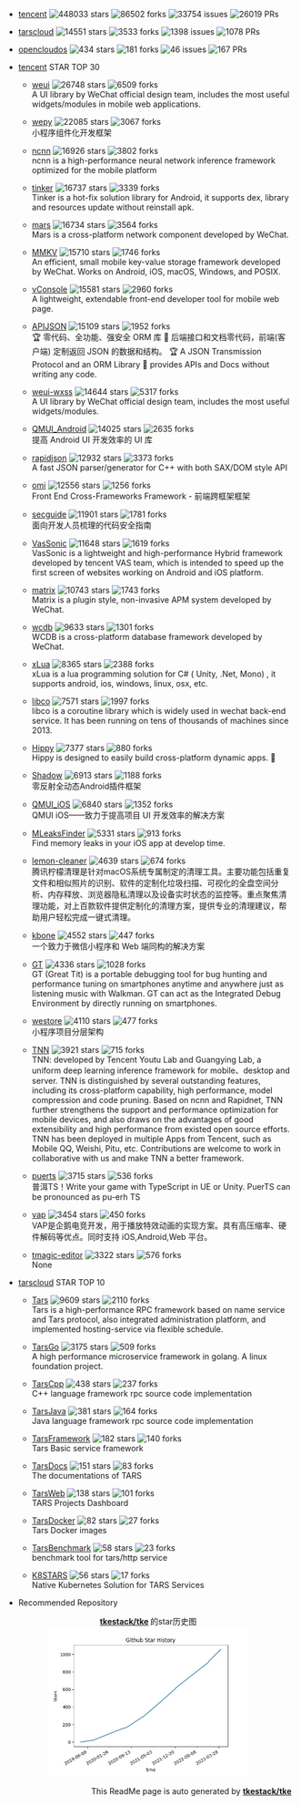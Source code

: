 
+ [tencent](https://github.com/tencent)
![448033 stars](https://img.shields.io/badge/Stars-448033-green)
![86502 forks](https://img.shields.io/badge/Forks-86502-green)
![33754 issues](https://img.shields.io/badge/Issues-33754-green)
![26019 PRs](https://img.shields.io/badge/PRs-26019-green)

+ [tarscloud](https://github.com/tarscloud)
![14551 stars](https://img.shields.io/badge/Stars-14551-green)
![3533 forks](https://img.shields.io/badge/Forks-3533-green)
![1398 issues](https://img.shields.io/badge/Issues-1398-green)
![1078 PRs](https://img.shields.io/badge/PRs-1078-green)

+ [opencloudos](https://github.com/opencloudos)
![434 stars](https://img.shields.io/badge/Stars-434-green)
![181 forks](https://img.shields.io/badge/Forks-181-green)
![46 issues](https://img.shields.io/badge/Issues-46-green)
![167 PRs](https://img.shields.io/badge/PRs-167-green)



+ [tencent](https://github.com/tencent) STAR TOP 30
    
    + [weui](https://github.com/tencent/weui) 
    ![26748 stars](https://img.shields.io/badge/Stars-26748-green)
    ![6509 forks](https://img.shields.io/badge/Forks-6509-green)  
    A UI library by WeChat official design team, includes the most useful widgets/modules in mobile web applications.
    
    + [wepy](https://github.com/tencent/wepy) 
    ![22085 stars](https://img.shields.io/badge/Stars-22085-green)
    ![3067 forks](https://img.shields.io/badge/Forks-3067-green)  
    小程序组件化开发框架
    
    + [ncnn](https://github.com/tencent/ncnn) 
    ![16926 stars](https://img.shields.io/badge/Stars-16926-green)
    ![3802 forks](https://img.shields.io/badge/Forks-3802-green)  
    ncnn is a high-performance neural network inference framework optimized for the mobile platform
    
    + [tinker](https://github.com/tencent/tinker) 
    ![16737 stars](https://img.shields.io/badge/Stars-16737-green)
    ![3339 forks](https://img.shields.io/badge/Forks-3339-green)  
    Tinker is a hot-fix solution library for Android, it supports dex, library and resources update without reinstall apk.
    
    + [mars](https://github.com/tencent/mars) 
    ![16734 stars](https://img.shields.io/badge/Stars-16734-green)
    ![3564 forks](https://img.shields.io/badge/Forks-3564-green)  
    Mars is a cross-platform network component  developed by WeChat.
    
    + [MMKV](https://github.com/tencent/MMKV) 
    ![15710 stars](https://img.shields.io/badge/Stars-15710-green)
    ![1746 forks](https://img.shields.io/badge/Forks-1746-green)  
    An efficient, small mobile key-value storage framework developed by WeChat. Works on Android, iOS, macOS, Windows, and POSIX.
    
    + [vConsole](https://github.com/tencent/vConsole) 
    ![15581 stars](https://img.shields.io/badge/Stars-15581-green)
    ![2960 forks](https://img.shields.io/badge/Forks-2960-green)  
    A lightweight, extendable front-end developer tool for mobile web page.
    
    + [APIJSON](https://github.com/tencent/APIJSON) 
    ![15109 stars](https://img.shields.io/badge/Stars-15109-green)
    ![1952 forks](https://img.shields.io/badge/Forks-1952-green)  
    🏆 零代码、全功能、强安全 ORM 库 🚀 后端接口和文档零代码，前端(客户端) 定制返回 JSON 的数据和结构。 🏆 A JSON Transmission Protocol and an ORM Library 🚀  provides APIs and Docs without writing any code.
    
    + [weui-wxss](https://github.com/tencent/weui-wxss) 
    ![14644 stars](https://img.shields.io/badge/Stars-14644-green)
    ![5317 forks](https://img.shields.io/badge/Forks-5317-green)  
    A UI library by WeChat official design team, includes the most useful widgets/modules.
    
    + [QMUI_Android](https://github.com/tencent/QMUI_Android) 
    ![14025 stars](https://img.shields.io/badge/Stars-14025-green)
    ![2635 forks](https://img.shields.io/badge/Forks-2635-green)  
    提高 Android UI 开发效率的 UI 库
    
    + [rapidjson](https://github.com/tencent/rapidjson) 
    ![12932 stars](https://img.shields.io/badge/Stars-12932-green)
    ![3373 forks](https://img.shields.io/badge/Forks-3373-green)  
    A fast JSON parser/generator for C++ with both SAX/DOM style API
    
    + [omi](https://github.com/tencent/omi) 
    ![12556 stars](https://img.shields.io/badge/Stars-12556-green)
    ![1256 forks](https://img.shields.io/badge/Forks-1256-green)  
     Front End Cross-Frameworks Framework - 前端跨框架框架
    
    + [secguide](https://github.com/tencent/secguide) 
    ![11901 stars](https://img.shields.io/badge/Stars-11901-green)
    ![1781 forks](https://img.shields.io/badge/Forks-1781-green)  
    面向开发人员梳理的代码安全指南
    
    + [VasSonic](https://github.com/tencent/VasSonic) 
    ![11648 stars](https://img.shields.io/badge/Stars-11648-green)
    ![1619 forks](https://img.shields.io/badge/Forks-1619-green)  
    VasSonic is a lightweight and high-performance Hybrid framework developed by tencent VAS team, which is intended to speed up the first screen of websites working on Android and iOS platform. 
    
    + [matrix](https://github.com/tencent/matrix) 
    ![10743 stars](https://img.shields.io/badge/Stars-10743-green)
    ![1743 forks](https://img.shields.io/badge/Forks-1743-green)  
    Matrix is a plugin style, non-invasive APM system developed by WeChat.
    
    + [wcdb](https://github.com/tencent/wcdb) 
    ![9633 stars](https://img.shields.io/badge/Stars-9633-green)
    ![1301 forks](https://img.shields.io/badge/Forks-1301-green)  
    WCDB is a cross-platform database framework developed by WeChat.
    
    + [xLua](https://github.com/tencent/xLua) 
    ![8365 stars](https://img.shields.io/badge/Stars-8365-green)
    ![2388 forks](https://img.shields.io/badge/Forks-2388-green)  
    xLua is a lua programming solution for  C# ( Unity, .Net, Mono) , it supports android, ios, windows, linux, osx, etc.
    
    + [libco](https://github.com/tencent/libco) 
    ![7571 stars](https://img.shields.io/badge/Stars-7571-green)
    ![1997 forks](https://img.shields.io/badge/Forks-1997-green)  
    libco is a coroutine library which is widely used in wechat  back-end service. It has been running on tens of thousands of machines since 2013.
    
    + [Hippy](https://github.com/tencent/Hippy) 
    ![7377 stars](https://img.shields.io/badge/Stars-7377-green)
    ![880 forks](https://img.shields.io/badge/Forks-880-green)  
    Hippy is designed to easily build cross-platform dynamic apps. 👏
    
    + [Shadow](https://github.com/tencent/Shadow) 
    ![6913 stars](https://img.shields.io/badge/Stars-6913-green)
    ![1188 forks](https://img.shields.io/badge/Forks-1188-green)  
    零反射全动态Android插件框架
    
    + [QMUI_iOS](https://github.com/tencent/QMUI_iOS) 
    ![6840 stars](https://img.shields.io/badge/Stars-6840-green)
    ![1352 forks](https://img.shields.io/badge/Forks-1352-green)  
    QMUI iOS——致力于提高项目 UI 开发效率的解决方案
    
    + [MLeaksFinder](https://github.com/tencent/MLeaksFinder) 
    ![5331 stars](https://img.shields.io/badge/Stars-5331-green)
    ![913 forks](https://img.shields.io/badge/Forks-913-green)  
    Find memory leaks in your iOS app at develop time.
    
    + [lemon-cleaner](https://github.com/tencent/lemon-cleaner) 
    ![4639 stars](https://img.shields.io/badge/Stars-4639-green)
    ![674 forks](https://img.shields.io/badge/Forks-674-green)  
    腾讯柠檬清理是针对macOS系统专属制定的清理工具。主要功能包括重复文件和相似照片的识别、软件的定制化垃圾扫描、可视化的全盘空间分析、内存释放、浏览器隐私清理以及设备实时状态的监控等。重点聚焦清理功能，对上百款软件提供定制化的清理方案，提供专业的清理建议，帮助用户轻松完成一键式清理。
    
    + [kbone](https://github.com/tencent/kbone) 
    ![4552 stars](https://img.shields.io/badge/Stars-4552-green)
    ![447 forks](https://img.shields.io/badge/Forks-447-green)  
    一个致力于微信小程序和 Web 端同构的解决方案
    
    + [GT](https://github.com/tencent/GT) 
    ![4336 stars](https://img.shields.io/badge/Stars-4336-green)
    ![1028 forks](https://img.shields.io/badge/Forks-1028-green)  
    GT (Great Tit) is a portable debugging tool for bug hunting and performance tuning on smartphones anytime and anywhere just as listening music with Walkman. GT can act as the Integrated Debug Environment by directly running on smartphones.
    
    + [westore](https://github.com/tencent/westore) 
    ![4110 stars](https://img.shields.io/badge/Stars-4110-green)
    ![477 forks](https://img.shields.io/badge/Forks-477-green)  
    小程序项目分层架构
    
    + [TNN](https://github.com/tencent/TNN) 
    ![3921 stars](https://img.shields.io/badge/Stars-3921-green)
    ![715 forks](https://img.shields.io/badge/Forks-715-green)  
    TNN: developed by Tencent Youtu Lab and Guangying Lab, a uniform deep learning inference framework for mobile、desktop and server. TNN is distinguished by several outstanding features, including its cross-platform capability, high performance, model compression and code pruning. Based on ncnn and Rapidnet, TNN further strengthens the support and performance optimization for mobile devices, and also draws on the advantages of good extensibility and high performance from existed open source efforts. TNN has been deployed in multiple Apps from Tencent, such as Mobile QQ, Weishi, Pitu, etc. Contributions are welcome to work in collaborative with us and make TNN a better framework. 
    
    + [puerts](https://github.com/tencent/puerts) 
    ![3715 stars](https://img.shields.io/badge/Stars-3715-green)
    ![536 forks](https://img.shields.io/badge/Forks-536-green)  
    普洱TS！Write your game with TypeScript in UE or Unity. PuerTS can be pronounced as pu-erh TS
    
    + [vap](https://github.com/tencent/vap) 
    ![3454 stars](https://img.shields.io/badge/Stars-3454-green)
    ![450 forks](https://img.shields.io/badge/Forks-450-green)  
    VAP是企鹅电竞开发，用于播放特效动画的实现方案。具有高压缩率、硬件解码等优点。同时支持 iOS,Android,Web 平台。
    
    + [tmagic-editor](https://github.com/tencent/tmagic-editor) 
    ![3322 stars](https://img.shields.io/badge/Stars-3322-green)
    ![576 forks](https://img.shields.io/badge/Forks-576-green)  
    None
    

+ [tarscloud](https://github.com/tarscloud) STAR TOP 10
    
    + [Tars](https://github.com/tarscloud/Tars) 
    ![9609 stars](https://img.shields.io/badge/Stars-9609-green)
    ![2110 forks](https://img.shields.io/badge/Forks-2110-green)  
    Tars is a high-performance RPC framework based on name service and Tars protocol, also integrated administration platform, and implemented hosting-service via flexible schedule.
    
    + [TarsGo](https://github.com/tarscloud/TarsGo) 
    ![3175 stars](https://img.shields.io/badge/Stars-3175-green)
    ![509 forks](https://img.shields.io/badge/Forks-509-green)  
    A  high performance microservice  framework  in golang. A linux foundation project.
    
    + [TarsCpp](https://github.com/tarscloud/TarsCpp) 
    ![438 stars](https://img.shields.io/badge/Stars-438-green)
    ![237 forks](https://img.shields.io/badge/Forks-237-green)  
    C++ language framework rpc source code implementation
    
    + [TarsJava](https://github.com/tarscloud/TarsJava) 
    ![381 stars](https://img.shields.io/badge/Stars-381-green)
    ![164 forks](https://img.shields.io/badge/Forks-164-green)  
    Java language framework rpc source code implementation
    
    + [TarsFramework](https://github.com/tarscloud/TarsFramework) 
    ![182 stars](https://img.shields.io/badge/Stars-182-green)
    ![140 forks](https://img.shields.io/badge/Forks-140-green)  
    Tars Basic service framework
    
    + [TarsDocs](https://github.com/tarscloud/TarsDocs) 
    ![151 stars](https://img.shields.io/badge/Stars-151-green)
    ![83 forks](https://img.shields.io/badge/Forks-83-green)  
    The documentations of TARS
    
    + [TarsWeb](https://github.com/tarscloud/TarsWeb) 
    ![138 stars](https://img.shields.io/badge/Stars-138-green)
    ![101 forks](https://img.shields.io/badge/Forks-101-green)  
    TARS Projects Dashboard
    
    + [TarsDocker](https://github.com/tarscloud/TarsDocker) 
    ![82 stars](https://img.shields.io/badge/Stars-82-green)
    ![27 forks](https://img.shields.io/badge/Forks-27-green)  
    Tars Docker  images
    
    + [TarsBenchmark](https://github.com/tarscloud/TarsBenchmark) 
    ![58 stars](https://img.shields.io/badge/Stars-58-green)
    ![23 forks](https://img.shields.io/badge/Forks-23-green)  
    benchmark tool for tars/http service
    
    + [K8STARS](https://github.com/tarscloud/K8STARS) 
    ![56 stars](https://img.shields.io/badge/Stars-56-green)
    ![17 forks](https://img.shields.io/badge/Forks-17-green)  
    Native Kubernetes  Solution for TARS Services
    


+ Recommended Repository  
<p align="center">
      <strong>
        <a href="https://github.com/tkestack/tke" target="_blank">tkestack/tke</a>
      </strong>  的star历史图
  <br>
  <img src="https://raw.githubusercontent.com/ButterAndButterfly/GithubTools/master/data/stars_history.jpg" width="350px"></img>    
</p>

<p align="right">
      This ReadMe page is auto generated by 
      <strong>
        <a href="https://github.com/tkestack/tke" target="_blank">tkestack/tke</a><br>
      </strong>   
</p>